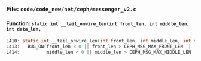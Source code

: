 ### File: `code/code_new/net/ceph/messenger_v2.c`

#### Function: `static int __tail_onwire_len(int front_len, int middle_len, int data_len,`

```c
L410: static int __tail_onwire_len(int front_len, int middle_len, int data_len,
L413: 	BUG_ON(front_len < 0 || front_len > CEPH_MSG_MAX_FRONT_LEN ||
L414: 	       middle_len < 0 || middle_len > CEPH_MSG_MAX_MIDDLE_LEN ||
```

